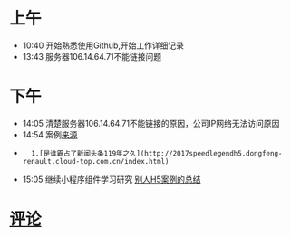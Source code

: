# 上午
* 10:40 开始熟悉使用Github,开始工作详细记录 <br/>
* 13:43 服务器106.14.64.71不能链接问题<br/>
# 下午
* 14:05 清楚服务器106.14.64.71不能链接的原因，公司IP网络无法访问原因<br/>
* 14:54 案例[来源](http://www.h5-share.com/)
*       1.[是谁霸占了新闻头条119年之久](http://2017speedlegendh5.dongfeng-renault.cloud-top.com.cn/index.html)
* 15:05 继续小程序组件学习研究
[别人H5案例的总结](http://www.digitaling.com/articles/32893.html?utm_source=tuicool&utm_medium=referral)
# [评论](https://github.com/chinachenhuakang/work-detail/issues/4)
